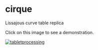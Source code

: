 # cirque
Lissajous curve table replica

Click on this image to see a demonstration.

[![tabletprocessing](https://img.youtube.com/vi/rTHlmBii6JM/0.jpg)](https://youtu.be/rTHlmBii6JM)
